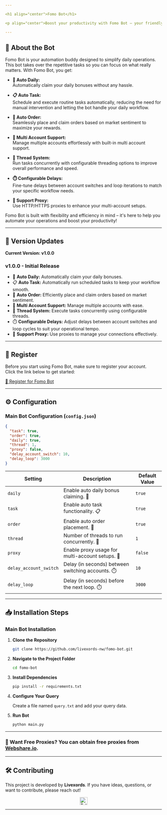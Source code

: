 ```yaml
---

<h1 align="center">Fomo Bot</h1>

<p align="center">Boost your productivity with Fomo Bot – your friendly automation tool that handles key tasks with ease!</p>

---
```


## 🚀 About the Bot

Fomo Bot is your automation buddy designed to simplify daily operations. This bot takes over the repetitive tasks so you can focus on what really matters. With Fomo Bot, you get:

- **📆 Auto Daily:**  
  Automatically claim your daily bonuses without any hassle.

- **📋 Auto Task:**  
  Schedule and execute routine tasks automatically, reducing the need for manual intervention and letting the bot handle your daily workflow.

- **🛒 Auto Order:**  
  Seamlessly place and claim orders based on market sentiment to maximize your rewards.

- **👥 Multi Account Support:**  
  Manage multiple accounts effortlessly with built-in multi account support.

- **🧵 Thread System:**  
  Run tasks concurrently with configurable threading options to improve overall performance and speed.

- **⏱️ Configurable Delays:**  
  Fine-tune delays between account switches and loop iterations to match your specific workflow needs.

- **🔌 Support Proxy:**  
  Use HTTP/HTTPS proxies to enhance your multi-account setups.

Fomo Bot is built with flexibility and efficiency in mind – it's here to help you automate your operations and boost your productivity!

---

## 🌟 Version Updates

**Current Version: v1.0.0**

### v1.0.0 - Initial Release

- 📆 **Auto Daily:** Automatically claim your daily bonuses.
- 📋 **Auto Task:** Automatically run scheduled tasks to keep your workflow smooth.
- 🛒 **Auto Order:** Efficiently place and claim orders based on market sentiment.
- 👥 **Multi Account Support:** Manage multiple accounts with ease.
- 🧵 **Thread System:** Execute tasks concurrently using configurable threads.
- ⏱️ **Configurable Delays:** Adjust delays between account switches and loop cycles to suit your operational tempo.
- 🔌 **Support Proxy:** Use proxies to manage your connections effectively.

---

## 📝 Register

Before you start using Fomo Bot, make sure to register your account.  
Click the link below to get started:

[🔗 Register for Fomo Bot](https://t.me/fomo/app?startapp=ref_IR2DJ)

---

## ⚙️ Configuration

### Main Bot Configuration (`config.json`)

```json
{
  "task": true,
  "order": true,
  "daily": true,
  "thread": 1,
  "proxy": false,
  "delay_account_switch": 10,
  "delay_loop": 3000
}
```

| **Setting**            | **Description**                                   | **Default Value** |
| ---------------------- | ------------------------------------------------- | ----------------- |
| `daily`                | Enable auto daily bonus claiming. 📆              | `true`            |
| `task`                 | Enable auto task functionality. 📋                | `true`            |
| `order`                | Enable auto order placement. 🛒                   | `true`            |
| `thread`               | Number of threads to run concurrently. 🧵         | `1`               |
| `proxy`                | Enable proxy usage for multi-account setups. 🔌   | `false`           |
| `delay_account_switch` | Delay (in seconds) between switching accounts. ⏱️ | `10`              |
| `delay_loop`           | Delay (in seconds) before the next loop. ⏱️       | `3000`            |

---

## 📥 Installation Steps

### Main Bot Installation

1. **Clone the Repository**

   ```bash
   git clone https://github.com/livexords-nw/fomo-bot.git
   ```

2. **Navigate to the Project Folder**

   ```bash
   cd fomo-bot
   ```

3. **Install Dependencies**

   ```bash
   pip install -r requirements.txt
   ```

4. **Configure Your Query**

   Create a file named `query.txt` and add your query data.

5. **Run Bot**

   ```bash
   python main.py
   ```

---

### 🔹 Want Free Proxies? You can obtain free proxies from [Webshare.io](https://www.webshare.io/).

---

## 🛠️ Contributing

This project is developed by **Livexords**. If you have ideas, questions, or want to contribute, please reach out!

<div align="center">
  <a href="https://t.me/livexordsscript" target="_blank">
    <img src="https://img.shields.io/static/v1?message=Livexords&logo=telegram&label=&color=2CA5E0&logoColor=white&style=for-the-badge" height="25" alt="Telegram Logo" />
  </a>
</div>

---

